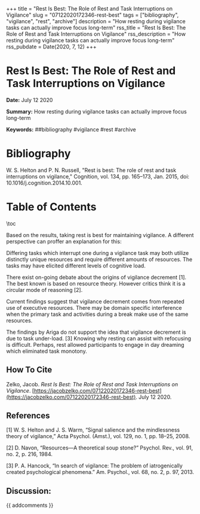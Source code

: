 +++
title = "Rest Is Best: The Role of Rest and Task Interruptions on Vigilance"
slug = "07122020172346-rest-best"
tags = ["bibliography", "vigilance", "rest", "archive"]
description = "How resting during vigilance tasks can actually improve focus long-term"
rss_title = "Rest Is Best: The Role of Rest and Task Interruptions on Vigilance"
rss_description = "How resting during vigilance tasks can actually improve focus long-term"
rss_pubdate = Date(2020, 7, 12)
+++



Rest Is Best: The Role of Rest and Task Interruptions on Vigilance
=========

**Date:** July 12 2020

**Summary:** How resting during vigilance tasks can actually improve focus long-term

**Keywords:** ##bibliography #vigilance #rest  #archive

Bibliography
==========

W. S. Helton and P. N. Russell, "Rest is best: The role of rest and task interruptions on vigilance," Cognition, vol. 134, pp. 165–173, Jan. 2015, doi: 10.1016/j.cognition.2014.10.001.

Table of Contents
=========

\toc

Based on the results, taking rest is best for maintaining vigilance. A different perspective can proffer an explanation for this: 

Differing tasks which interrupt one during a vigilance task may both utilize distinctly unique resources and require different amounts of resources. The tasks may have elicited different levels of cognitive load.

There exist on-going debate about the origins of vigilance decrement [1]. The best known is based on resource theory. However critics think it is a circular mode of reasoning [2].

Current findings suggest that vigilance decrement comes from repeated use of executive resources. There may be domain specific interference when the primary task and activities during a break make use of the same resources.

The findings by Ariga do not support the idea that vigilance decrement is due to task under-load. [3] Knowing why resting can assist with refocusing is difficult. Perhaps, rest allowed participants to engage in day dreaming which eliminated task monotony. 
## How To Cite

 Zelko, Jacob. _Rest Is Best: The Role of Rest and Task Interruptions on Vigilance_. [https://jacobzelko.com/07122020172346-rest-best](https://jacobzelko.com/07122020172346-rest-best). July 12 2020.
## References

[1] W. S. Helton and J. S. Warm, “Signal salience and the mindlessness theory of vigilance,” Acta Psychol. (Amst.), vol. 129, no. 1, pp. 18–25, 2008.

[2] D. Navon, “Resources—A theoretical soup stone?” Psychol. Rev., vol. 91, no. 2, p. 216, 1984.

[3] P. A. Hancock, “In search of vigilance: The problem of iatrogenically created psychological phenomena.” Am. Psychol., vol. 68, no. 2, p. 97, 2013.
## Discussion: 

{{ addcomments }}

